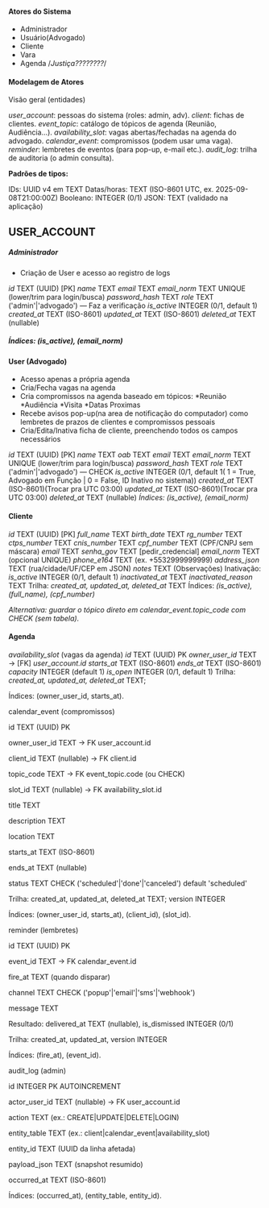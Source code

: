 #### Atores do Sistema

- Administrador
- Usuário(Advogado)
- Cliente
- Vara
- Agenda
 /*Justiça????????*/

#### Modelagem de Atores

Visão geral (entidades)

*user_account*: pessoas do sistema (roles: admin, adv).
*client*: fichas de clientes.
*event_topic*: catálogo de tópicos de agenda (Reunião, Audiência…).
*availability_slot*: vagas abertas/fechadas na agenda do advogado.
*calendar_event*: compromissos (podem usar uma vaga).
*reminder*: lembretes de eventos (para pop-up, e-mail etc.).
*audit_log*: trilha de auditoria (o admin consulta).

**Padrões de tipos:**

IDs: UUID v4 em TEXT
Datas/horas: TEXT (ISO-8601 UTC, ex. 2025-09-08T21:00:00Z)
Booleano: INTEGER (0/1)
JSON: TEXT (validado na aplicação)

## USER_ACCOUNT

##### Administrador

- Criação de User e acesso ao registro de logs

*id* TEXT (UUID) [PK]
*name* TEXT
*email* TEXT
*email_norm* TEXT UNIQUE (lower/trim para login/busca)
*password_hash* TEXT
*role* TEXT ('admin'|'advogado') — Faz a verificação
*is_active* INTEGER (0/1, default 1)
*created_at* TEXT (ISO-8601)
*updated_at* TEXT (ISO-8601)
*deleted_at* TEXT (nullable)

##### Índices: (is_active), (email_norm)

#### User (Advogado)

- Acesso apenas a própria agenda
- Cria/Fecha vagas na agenda
- Cria compromissos na agenda baseado em tópicos:
    *Reunião
    *Audiência
    *Visita
    *Datas Proximas
- Recebe avisos pop-up(na area de notificação do computador) como lembretes de prazos de clientes e compromissos pessoais
- Cria/Edita/Inativa ficha de cliente, preenchendo todos os campos necessários

*id* TEXT (UUID) [PK]
*name* TEXT
*oab* TEXT
*email* TEXT
*email_norm* TEXT UNIQUE (lower/trim para login/busca)
*password_hash* TEXT
*role* TEXT ('admin'|'advogado') — CHECK
*is_active* INTEGER (0/1, default 1( 1 = True, Advogado em Função | 0 = False, ID Inativo no sistema))
*created_at* TEXT (ISO-8601)(Trocar pra UTC 03:00)
*updated_at* TEXT (ISO-8601)(Trocar pra UTC 03:00)
*deleted_at* TEXT (nullable)
*Índices: (is_active), (email_norm)*

#### Cliente

*id* TEXT (UUID) [PK]
*full_name* TEXT
*birth_date* TEXT
*rg_number* TEXT
*ctps_number* TEXT
*cnis_number* TEXT
*cpf_number* TEXT (CPF/CNPJ sem máscara)
*email* TEXT
*senha_gov* TEXT [pedir_credencial]
*email_norm* TEXT (opcional UNIQUE)
*phone_e164* TEXT (ex. +5532999999999)
*address_json* TEXT (rua/cidade/UF/CEP em JSON)
*notes* TEXT (Observações)
Inativação:
*is_active* INTEGER (0/1, default 1)
*inactivated_at* TEXT
*inactivated_reason* TEXT
Trilha:
*created_at, updated_at, deleted_at* TEXT
Índices: *(is_active), (full_name), (cpf_number)*

<!--event_topic (catálogo)

code TEXT PK (ex.: REUNIAO, AUDIENCIA, VISITA, DATAS_PROXIMAS)

label TEXT-->

*Alternativa: guardar o tópico direto em calendar_event.topic_code com CHECK (sem tabela).*

#### Agenda

*availability_slot* (vagas da agenda)
*id* TEXT (UUID) PK
*owner_user_id* TEXT → [FK] *user_account.id*
*starts_at* TEXT (ISO-8601)
*ends_at* TEXT (ISO-8601)
*capacity* INTEGER (default 1)
*is_open* INTEGER (0/1, default 1)
Trilha: *created_at, updated_at, deleted_at* TEXT;

Índices: (owner_user_id, starts_at).

calendar_event (compromissos)

id TEXT (UUID) PK

owner_user_id TEXT → FK user_account.id

client_id TEXT (nullable) → FK client.id

topic_code TEXT → FK event_topic.code (ou CHECK)

slot_id TEXT (nullable) → FK availability_slot.id

title TEXT

description TEXT

location TEXT

starts_at TEXT (ISO-8601)

ends_at TEXT (nullable)

status TEXT CHECK ('scheduled'|'done'|'canceled') default 'scheduled'

Trilha: created_at, updated_at, deleted_at TEXT; version INTEGER

Índices: (owner_user_id, starts_at), (client_id), (slot_id).

reminder (lembretes)

id TEXT (UUID) PK

event_id TEXT → FK calendar_event.id

fire_at TEXT (quando disparar)

channel TEXT CHECK ('popup'|'email'|'sms'|'webhook')

message TEXT

Resultado: delivered_at TEXT (nullable), is_dismissed INTEGER (0/1)

Trilha: created_at, updated_at, version INTEGER

Índices: (fire_at), (event_id).

audit_log (admin)

id INTEGER PK AUTOINCREMENT

actor_user_id TEXT (nullable) → FK user_account.id

action TEXT (ex.: CREATE|UPDATE|DELETE|LOGIN)

entity_table TEXT (ex.: client|calendar_event|availability_slot)

entity_id TEXT (UUID da linha afetada)

payload_json TEXT (snapshot resumido)

occurred_at TEXT (ISO-8601)

Índices: (occurred_at), (entity_table, entity_id).
